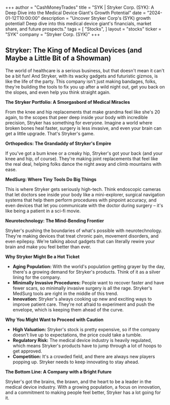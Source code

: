 +++
author = "CashMoneyTrades"
title = "SYK |  Stryker Corp. (SYK): A Deep Dive into the Medical Device Giant's Growth Potential"
date = "2024-01-12T10:00:00"
description = "Uncover Stryker Corp's (SYK) growth potential! Deep dive into this medical device giant's financials, market share, and future prospects."
tags = [
"Stocks",
]
layout = "stocks"
ticker = "SYK"
company = "Stryker Corp. (SYK)"
+++
        


## Stryker: The King of Medical Devices (and Maybe a Little Bit of a Showman)

The world of healthcare is a serious business, but that doesn't mean it can't be a bit fun! And Stryker, with its wacky gadgets and futuristic gizmos, is like the life of the party. This company isn't just making bandages, folks, they're building the tools to fix you up after a wild night out, get you back on the slopes, and even help you think straight again.  

**The Stryker Portfolio: A Smorgasbord of Medical Miracles**

From the knee and hip replacements that make grandma feel like she's 20 again, to the scopes that peer deep inside your body with incredible precision, Stryker has something for everyone.  Imagine a world where broken bones heal faster, surgery is less invasive, and even your brain can get a little upgrade. That's Stryker's game.

**Orthopedics:  The Grandaddy of Stryker's Empire** 

If you've got a bum knee or a creaky hip, Stryker's got your back (and your knee and hip, of course).  They're making joint replacements that feel like the real deal, helping folks dance the night away and climb mountains with ease.

**MedSurg:  Where Tiny Tools Do Big Things**

This is where Stryker gets seriously high-tech.  Think endoscopic cameras that let doctors see inside your body like a mini-explorer, surgical navigation systems that help them perform procedures with pinpoint accuracy, and even devices that let you communicate with the doctor during surgery – it's like being a patient in a sci-fi movie.

**Neurotechnology:  The Mind-Bending Frontier**

Stryker's pushing the boundaries of what's possible with neurotechnology.  They're making devices that treat chronic pain, movement disorders, and even epilepsy.  We're talking about gadgets that can literally rewire your brain and make you feel better than ever. 

**Why Stryker Might Be a Hot Ticket**

* **Aging Population:**  With the world's population getting grayer by the day, there's a growing demand for Stryker's products.  Think of it as a silver lining for the company.
* **Minimally Invasive Procedures:**  People want to recover faster and have fewer scars, so minimally invasive surgery is all the rage.  Stryker's MedSurg tools are right in the middle of this trend.
* **Innovation:**  Stryker's always cooking up new and exciting ways to improve patient care.  They're not afraid to experiment and push the envelope, which is keeping them ahead of the curve.

**Why You Might Want to Proceed with Caution**

* **High Valuation:**  Stryker's stock is pretty expensive, so if the company doesn't live up to expectations, the price could take a tumble. 
* **Regulatory Risk:**  The medical device industry is heavily regulated, which means Stryker's products have to jump through a lot of hoops to get approved.  
* **Competition:**  It's a crowded field, and there are always new players popping up.  Stryker needs to keep innovating to stay ahead.

**The Bottom Line: A Company with a Bright Future**

Stryker's got the brains, the brawn, and the heart to be a leader in the medical device industry.  With a growing population, a focus on innovation, and a commitment to making people feel better, Stryker has a lot going for it.   

        